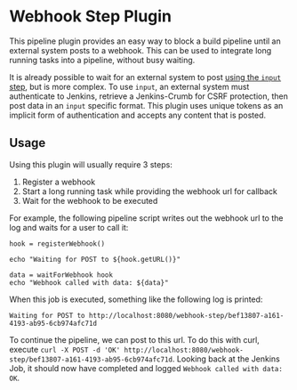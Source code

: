 Webhook Step Plugin
===================

This pipeline plugin provides an easy way to block a build pipeline until an
external system posts to a webhook. This can be used to integrate long running
tasks into a pipeline, without busy waiting.

It is already possible to wait for an external system to post [using the `input`
step](https://cpitman.github.io/jenkins/cicd/2017/03/16/waiting-for-remote-systems-in-a-jenkins-pipeline.html), 
but is more complex. To use `input`, an external system must authenticate 
to Jenkins, retrieve a Jenkins-Crumb for CSRF protection, then post data in an 
`input` specific format. This plugin uses unique tokens as an implicit form of
authentication and accepts any content that is posted.

Usage
-----

Using this plugin will usually require 3 steps:

1. Register a webhook
2. Start a long running task while providing the webhook url for callback
3. Wait for the webhook to be executed

For example, the following pipeline script writes out the webhook url to the log
and waits for a user to call it:

```
hook = registerWebhook()

echo "Waiting for POST to ${hook.getURL()}"

data = waitForWebhook hook
echo "Webhook called with data: ${data}"
```

When this job is executed, something like the following log is printed:

```
Waiting for POST to http://localhost:8080/webhook-step/bef13807-a161-4193-ab95-6cb974afc71d
```

To continue the pipeline, we can post to this url. To do this with curl, execute
`curl -X POST -d 'OK' http://localhost:8080/webhook-step/bef13807-a161-4193-ab95-6cb974afc71d`.
Looking back at the Jenkins Job, it should now have completed and logged 
`Webhook called with data: OK`.